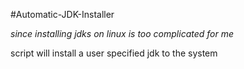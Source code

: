 #Automatic-JDK-Installer

_since installing jdks on linux is too complicated for me_

script will install a user specified jdk to the system
